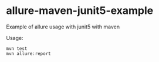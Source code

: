 # allure-maven-junit5-example
Example of allure usage with junit5 with maven

Usage:
```
mvn test  
mvn allure:report 
